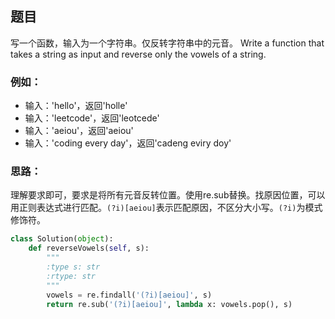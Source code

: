 ## 题目

写一个函数，输入为一个字符串。仅反转字符串中的元音。
Write a function that takes a string as input and reverse only the vowels of a string.

### 例如：

* 输入：'hello'，返回'holle'
* 输入：'leetcode'，返回'leotcede'
* 输入：'aeiou'，返回'aeiou'
* 输入：'coding every day'，返回'cadeng eviry doy'

### 思路：

理解要求即可，要求是将所有元音反转位置。使用re.sub替换。找原因位置，可以用正则表达式进行匹配。`(?i)[aeiou]`表示匹配原因，不区分大小写。`(?i)`为模式修饰符。

```python
class Solution(object):
    def reverseVowels(self, s):
        """
        :type s: str
        :rtype: str
        """
        vowels = re.findall('(?i)[aeiou]', s)
        return re.sub('(?i)[aeiou]', lambda x: vowels.pop(), s)
```


	




